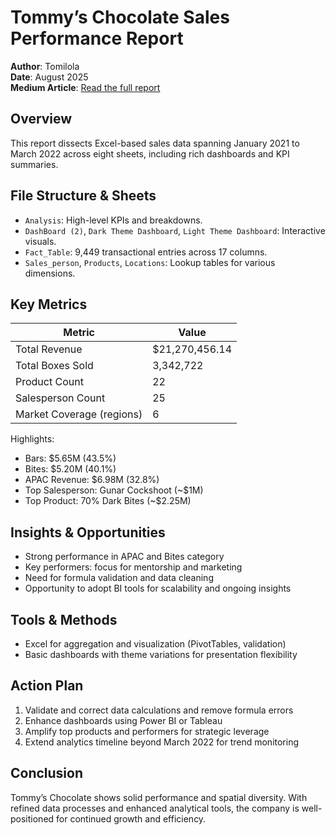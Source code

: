 # Tommy’s Chocolate Sales Performance Report

**Author**: Tomilola  
**Date**: August 2025  
**Medium Article**: [Read the full report](https://medium.com/@ayomitomilola84/tommys-chocolate-sales-performance-report-04c3021d1cf4)

## Overview
This report dissects Excel-based sales data spanning January 2021 to March 2022 across eight sheets, including rich dashboards and KPI summaries.

## File Structure & Sheets
- `Analysis`: High-level KPIs and breakdowns.  
- `DashBoard (2)`, `Dark Theme Dashboard`, `Light Theme Dashboard`: Interactive visuals.  
- `Fact_Table`: 9,449 transactional entries across 17 columns.  
- `Sales_person`, `Products`, `Locations`: Lookup tables for various dimensions.

## Key Metrics
| Metric                        | Value                    |
|-------------------------------|--------------------------|
| Total Revenue                 | $21,270,456.14           |
| Total Boxes Sold              | 3,342,722                |
| Product Count                 | 22                       |
| Salesperson Count             | 25                       |
| Market Coverage (regions)     | 6                        |

Highlights:
- Bars: $5.65M (43.5%)  
- Bites: $5.20M (40.1%)  
- APAC Revenue: $6.98M (32.8%)  
- Top Salesperson: Gunar Cockshoot (~$1M)  
- Top Product: 70% Dark Bites (~$2.25M)

## Insights & Opportunities
- Strong performance in APAC and Bites category  
- Key performers: focus for mentorship and marketing  
- Need for formula validation and data cleaning  
- Opportunity to adopt BI tools for scalability and ongoing insights

## Tools & Methods
- Excel for aggregation and visualization (PivotTables, validation)  
- Basic dashboards with theme variations for presentation flexibility

## Action Plan
1. Validate and correct data calculations and remove formula errors  
2. Enhance dashboards using Power BI or Tableau  
3. Amplify top products and performers for strategic leverage  
4. Extend analytics timeline beyond March 2022 for trend monitoring

## Conclusion
Tommy’s Chocolate shows solid performance and spatial diversity. With refined data processes and enhanced analytical tools, the company is well-positioned for continued growth and efficiency.
